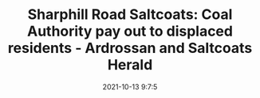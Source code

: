 ---
"title": "Sharphill Road Saltcoats: Coal Authority pay out to displaced residents - Ardrossan and Saltcoats Herald"
"date": "2021-10-13 9:7:5"
"feed_name": "GOOGLENEWSMINING"
"feed_website": "https://news.google.com/search?q=mining%2Bincident&hl=en-US&gl=US&ceid=US:en"
"feed_rss": "https://news.google.com/rss/search?q=mining%2Bincident&hl=en-US&gl=US&ceid=US:en"
"link": "https://www.ardrossanherald.com/news/19643589.sharphill-road-coal-authority-pay-displaced-residents/"
"source": "{'href': 'https://www.ardrossanherald.com', 'title': 'Ardrossan and Saltcoats Herald'}"
"file": "_posts/2021-1-1-ee481aff1867187de8b95d0b7bb59b0e40975544.md"
"accident": "0"
"drilling": "0"
"dead": "0"
"injured": "0"
"arrested": "0"
"place": "unknown place"
"where": "unknown site"
"causes": "unknown"
"place_uri": "unknown place"
---